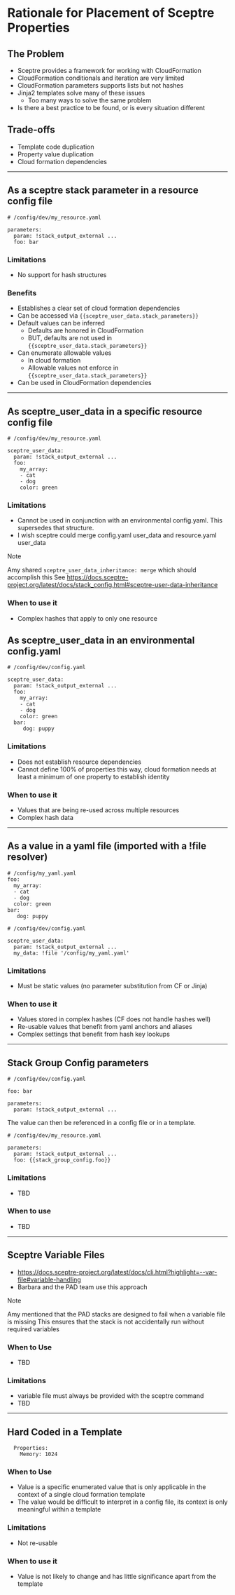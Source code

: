 # Rationale for Placement of Sceptre Properties

## The Problem
- Sceptre provides a framework for working with CloudFormation
- CloudFormation conditionals and iteration are very limited
- CloudFormation parameters supports lists but not hashes
- Jinja2 templates solve many of these issues
  - Too many ways to solve the same problem
- Is there a best practice to be found, or is every situation different

## Trade-offs
- Template code duplication
- Property value duplication
- Cloud formation dependencies

---

## As a sceptre stack parameter in a resource config file
```
# /config/dev/my_resource.yaml

parameters:
  param: !stack_output_external ...
  foo: bar
```
### Limitations
- No support for hash structures

### Benefits
- Establishes a clear set of cloud formation dependencies
- Can be accessed via `{{sceptre_user_data.stack_parameters}}`
- Default values can be inferred
  - Defaults are honored in CloudFormation
  - BUT, defaults are not used in `{{sceptre_user_data.stack_parameters}}`
- Can enumerate allowable values
  - In cloud formation
  - Allowable values not enforce in `{{sceptre_user_data.stack_parameters}}`
- Can be used in CloudFormation dependencies

---

##  As sceptre_user_data in a specific resource config file
```
# /config/dev/my_resource.yaml

sceptre_user_data:
  param: !stack_output_external ...
  foo:
    my_array:
    - cat
    - dog
    color: green
```
### Limitations
- Cannot be used in conjunction with an environmental config.yaml.  This supersedes that structure.
- I wish sceptre could merge config.yaml user_data and resource.yaml user_data
> [!NOTE]
> Amy shared `sceptre_user_data_inheritance: merge` which should accomplish this
> See https://docs.sceptre-project.org/latest/docs/stack_config.html#sceptre-user-data-inheritance

### When to use it
- Complex hashes that apply to only one resource

## As sceptre_user_data in an environmental config.yaml
```
# /config/dev/config.yaml

sceptre_user_data:
  param: !stack_output_external ...
  foo:
    my_array:
    - cat
    - dog
    color: green
  bar:
     dog: puppy
```
### Limitations
- Does not establish resource dependencies
- Cannot define 100% of properties this way, cloud formation needs at least a minimum of one property to establish identity

### When to use it
- Values that are being re-used across multiple resources
- Complex hash data

---

## As a value in a yaml file (imported with a !file resolver)
```
# /config/my_yaml.yaml
foo:
  my_array:
  - cat
  - dog
  color: green
bar:
   dog: puppy

# /config/dev/config.yaml

sceptre_user_data:
  param: !stack_output_external ...
  my_data: !file '/config/my_yaml.yaml'
```

### Limitations
- Must be static values (no parameter substitution from CF or Jinja)

### When to use it
- Values stored in complex hashes (CF does not handle hashes well)
- Re-usable values that benefit from yaml anchors and aliases
- Complex settings that benefit from hash key lookups

---

## Stack Group Config parameters

```
# /config/dev/config.yaml

foo: bar

parameters:
  param: !stack_output_external ...
```

The value can then be referenced in a config file or in a template.

```
# /config/dev/my_resource.yaml

parameters:
  param: !stack_output_external ...
  foo: {{stack_group_config.foo}}
```

### Limitations
- TBD

### When to use
- TBD

---

## Sceptre Variable Files 

- https://docs.sceptre-project.org/latest/docs/cli.html?highlight=--var-file#variable-handling
- Barbara and the PAD team use this approach

> [!NOTE]
> Amy mentioned that the PAD stacks are designed to fail when a variable file is missing
> This ensures that the stack is not accidentally run without required variables

### When to Use
- TBD

### Limitations
- variable file must always be provided with the sceptre command
- TBD

---

## Hard Coded in a Template

```
  Properties:
    Memory: 1024
```

### When to Use
- Value is a specific enumerated value that is only applicable in the context of a single cloud formation template
- The value would be difficult to interpret in a config file, its context is only meaningful within a template

### Limitations
- Not re-usable

### When to use it
- Value is not likely to change and has little significance apart from the template
